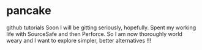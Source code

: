 # pancake
github tutorials
Soon I will be gitting seriously, hopefully. Spent my working life with SourceSafe and then Perforce. So I am now thoroughly world weary and I want to explore simpler, better alternatives !!!
